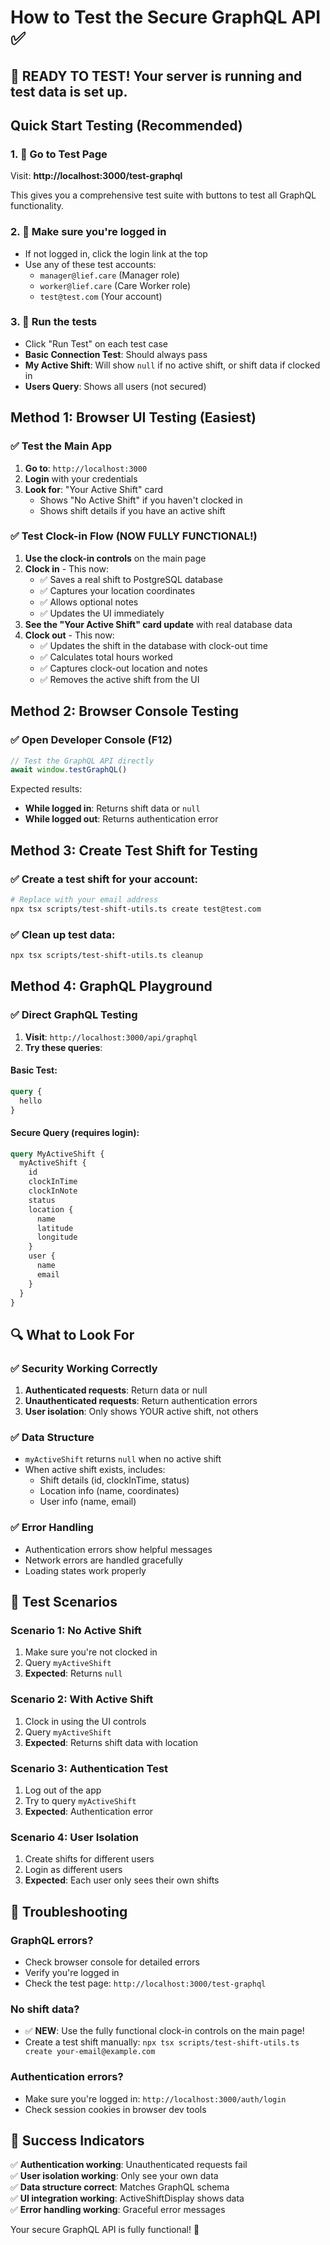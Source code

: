 # How to Test the Secure GraphQL API ✅

## 🎯 **READY TO TEST!** Your server is running and test data is set up.

## Quick Start Testing (Recommended)

### 1. 🚀 **Go to Test Page** 
Visit: **http://localhost:3000/test-graphql**

This gives you a comprehensive test suite with buttons to test all GraphQL functionality.

### 2. 🔐 **Make sure you're logged in**
- If not logged in, click the login link at the top
- Use any of these test accounts:
  - `manager@lief.care` (Manager role)
  - `worker@lief.care` (Care Worker role) 
  - `test@test.com` (Your account)

### 3. 🧪 **Run the tests**
- Click "Run Test" on each test case
- **Basic Connection Test**: Should always pass
- **My Active Shift**: Will show `null` if no active shift, or shift data if clocked in
- **Users Query**: Shows all users (not secured)

## Method 1: Browser UI Testing (Easiest)

### ✅ Test the Main App
1. **Go to**: `http://localhost:3000`
2. **Login** with your credentials
3. **Look for**: "Your Active Shift" card
   - Shows "No Active Shift" if you haven't clocked in
   - Shows shift details if you have an active shift

### ✅ Test Clock-in Flow (NOW FULLY FUNCTIONAL!)
1. **Use the clock-in controls** on the main page
2. **Clock in** - This now:
   - ✅ Saves a real shift to PostgreSQL database
   - ✅ Captures your location coordinates
   - ✅ Allows optional notes
   - ✅ Updates the UI immediately
3. **See the "Your Active Shift" card update** with real database data
4. **Clock out** - This now:
   - ✅ Updates the shift in the database with clock-out time
   - ✅ Calculates total hours worked
   - ✅ Captures clock-out location and notes
   - ✅ Removes the active shift from the UI

## Method 2: Browser Console Testing

### ✅ Open Developer Console (F12)
```javascript
// Test the GraphQL API directly
await window.testGraphQL()
```

Expected results:
- **While logged in**: Returns shift data or `null`
- **While logged out**: Returns authentication error

## Method 3: Create Test Shift for Testing

### ✅ Create a test shift for your account:
```bash
# Replace with your email address
npx tsx scripts/test-shift-utils.ts create test@test.com
```

### ✅ Clean up test data:
```bash
npx tsx scripts/test-shift-utils.ts cleanup
```

## Method 4: GraphQL Playground

### ✅ Direct GraphQL Testing
1. **Visit**: `http://localhost:3000/api/graphql`
2. **Try these queries**:

#### Basic Test:
```graphql
query {
  hello
}
```

#### Secure Query (requires login):
```graphql
query MyActiveShift {
  myActiveShift {
    id
    clockInTime
    clockInNote
    status
    location {
      name
      latitude
      longitude
    }
    user {
      name
      email
    }
  }
}
```

## 🔍 What to Look For

### ✅ **Security Working Correctly**
1. **Authenticated requests**: Return data or null
2. **Unauthenticated requests**: Return authentication errors
3. **User isolation**: Only shows YOUR active shift, not others

### ✅ **Data Structure**
- `myActiveShift` returns `null` when no active shift
- When active shift exists, includes:
  - Shift details (id, clockInTime, status)
  - Location info (name, coordinates)
  - User info (name, email)

### ✅ **Error Handling**
- Authentication errors show helpful messages
- Network errors are handled gracefully
- Loading states work properly

## 🎯 Test Scenarios

### Scenario 1: No Active Shift
1. Make sure you're not clocked in
2. Query `myActiveShift`
3. **Expected**: Returns `null`

### Scenario 2: With Active Shift  
1. Clock in using the UI controls
2. Query `myActiveShift`
3. **Expected**: Returns shift data with location

### Scenario 3: Authentication Test
1. Log out of the app
2. Try to query `myActiveShift`
3. **Expected**: Authentication error

### Scenario 4: User Isolation
1. Create shifts for different users
2. Login as different users
3. **Expected**: Each user only sees their own shifts

## 🚨 Troubleshooting

### **GraphQL errors?**
- Check browser console for detailed errors
- Verify you're logged in
- Check the test page: `http://localhost:3000/test-graphql`

### **No shift data?**
- ✅ **NEW**: Use the fully functional clock-in controls on the main page!
- Create a test shift manually: `npx tsx scripts/test-shift-utils.ts create your-email@example.com`

### **Authentication errors?**
- Make sure you're logged in: `http://localhost:3000/auth/login`
- Check session cookies in browser dev tools

## 🎉 Success Indicators

✅ **Authentication working**: Unauthenticated requests fail  
✅ **User isolation working**: Only see your own data  
✅ **Data structure correct**: Matches GraphQL schema  
✅ **UI integration working**: ActiveShiftDisplay shows data  
✅ **Error handling working**: Graceful error messages  

Your secure GraphQL API is fully functional! 🚀
